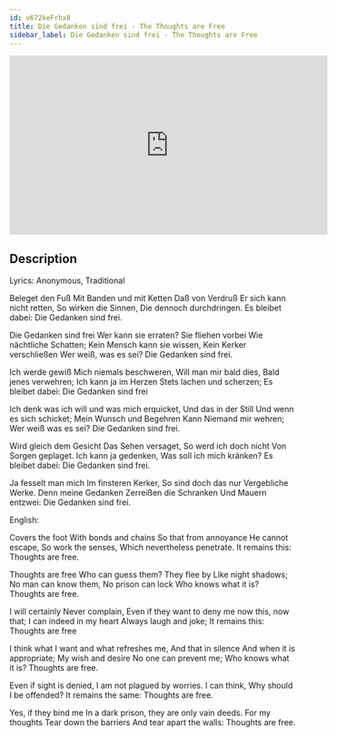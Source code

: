 ```yaml
---
id: v672keFrhx8
title: Die Gedanken sind frei - The Thoughts are Free
sidebar_label: Die Gedanken sind frei - The Thoughts are Free
---
```


<iframe
  width="560"
  height="315"
  src="https://www.youtube.com/embed/v672keFrhx8"
  title="YouTube video player"
  frameborder="0"
  allow="accelerometer; autoplay; clipboard-write; encrypted-media; gyroscope; picture-in-picture; web-share"
  referrerpolicy="strict-origin-when-cross-origin"
  allowfullscreen
></iframe>

## Description

Lyrics: Anonymous, Traditional

Beleget den Fuß
Mit Banden und mit Ketten
Daß von Verdruß
Er sich kann nicht retten,
So wirken die Sinnen,
Die dennoch durchdringen.
Es bleibet dabei:
Die Gedanken sind frei.

Die Gedanken sind frei
Wer kann sie erraten?
Sie fliehen vorbei
Wie nächtliche Schatten;
Kein Mensch kann sie wissen,
Kein Kerker verschließen
Wer weiß, was es sei?
Die Gedanken sind frei.

Ich werde gewiß
Mich niemals beschweren,
Will man mir bald dies,
Bald jenes verwehren;
Ich kann ja im Herzen
Stets lachen und scherzen;
Es bleibet dabei:
Die Gedanken sind frei

Ich denk was ich will
und was mich erquicket,
Und das in der Still
Und wenn es sich schicket;
Mein Wunsch und Begehren
Kann Niemand mir wehren;
Wer weiß was es sei?
Die Gedanken sind frei.

Wird gleich dem Gesicht
Das Sehen versaget,
So werd ich doch nicht
Von Sorgen geplaget.
Ich kann ja gedenken,
Was soll ich mich kränken?
Es bleibet dabei:
Die Gedanken sind frei.

Ja fesselt man mich
Im finsteren Kerker,
So sind doch das nur
Vergebliche Werke.
Denn meine Gedanken
Zerreißen die Schranken
Und Mauern entzwei:
Die Gedanken sind frei.

English:

Covers the foot
With bonds and chains
So that from annoyance
He cannot escape,
So work the senses,
Which nevertheless penetrate.
It remains this:
Thoughts are free.

Thoughts are free
Who can guess them?
They flee by
Like night shadows;
No man can know them,
No prison can lock
Who knows what it is?
Thoughts are free.

I will certainly
Never complain,
Even if they want to deny me now this,
now that;
I can indeed in my heart
Always laugh and joke;
It remains this:
Thoughts are free

I think what I want
and what refreshes me,
And that in silence
And when it is appropriate;
My wish and desire
No one can prevent me;
Who knows what it is?
Thoughts are free.

Even if sight is denied,
I am not plagued by worries.
I can think,
Why should I be offended?
It remains the same:
Thoughts are free.

Yes, if they bind me
In a dark prison,
they are only
vain deeds.
For my thoughts
Tear down the barriers
And tear apart the walls:
Thoughts are free.
